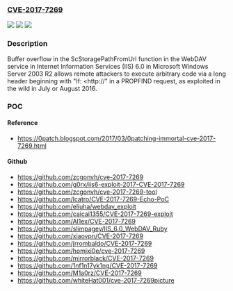 ### [CVE-2017-7269](https://cve.mitre.org/cgi-bin/cvename.cgi?name=CVE-2017-7269)
![](https://img.shields.io/static/v1?label=Product&message=n%2Fa&color=blue)
![](https://img.shields.io/static/v1?label=Version&message=n%2Fa&color=blue)
![](https://img.shields.io/static/v1?label=Vulnerability&message=n%2Fa&color=brighgreen)

### Description

Buffer overflow in the ScStoragePathFromUrl function in the WebDAV service in Internet Information Services (IIS) 6.0 in Microsoft Windows Server 2003 R2 allows remote attackers to execute arbitrary code via a long header beginning with "If: <http://" in a PROPFIND request, as exploited in the wild in July or August 2016.

### POC

#### Reference
- https://0patch.blogspot.com/2017/03/0patching-immortal-cve-2017-7269.html

#### Github
- https://github.com/zcgonvh/cve-2017-7269
- https://github.com/g0rx/iis6-exploit-2017-CVE-2017-7269
- https://github.com/zcgonvh/cve-2017-7269-tool
- https://github.com/lcatro/CVE-2017-7269-Echo-PoC
- https://github.com/eliuha/webdav_exploit
- https://github.com/caicai1355/CVE-2017-7269-exploit
- https://github.com/Al1ex/CVE-2017-7269
- https://github.com/slimpagey/IIS_6.0_WebDAV_Ruby
- https://github.com/xiaovpn/CVE-2017-7269
- https://github.com/jrrombaldo/CVE-2017-7269
- https://github.com/homjxi0e/cve-2017-7269
- https://github.com/mirrorblack/CVE-2017-7269
- https://github.com/1nf1n17yk1ng/CVE-2017-7269
- https://github.com/M1a0rz/CVE-2017-7269
- https://github.com/whiteHat001/cve-2017-7269picture

